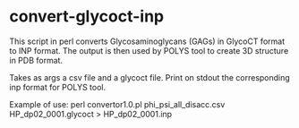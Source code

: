 # convert-glycoct-inp

This script in perl converts Glycosaminoglycans (GAGs) in GlycoCT format to INP format.
The output is then used by POLYS tool to create 3D structure in PDB format.

Takes as args a csv file and a glycoct file.
Print on stdout the corresponding inp format for POLYS tool.

Example of use:
perl convertor1.0.pl phi_psi_all_disacc.csv HP_dp02_0001.glycoct > HP_dp02_0001.inp
